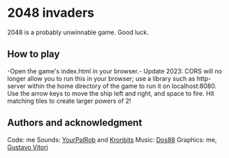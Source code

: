 # 2048 invaders

2048 is a probably unwinnable game. Good luck.

## How to play

-Open the game's index.html in your browser.- Update 2023: CORS will no longer allow you to run this in your browser; use a library such as http-server within the home directory of the game to run it on localhost:8080. Use the arrow keys to move the ship left and right, and space to fire. Hit matching tiles to create larger powers of 2!

## Authors and acknowledgment

Code: me
Sounds: [YourPalRob](https://yourpalrob.itch.io/) and [Kronbits](https://kronbits.itch.io/)
Music: [Dos88](https://dos88.itch.io/)
Graphics: me, [Gustavo Vitori](https://gvituri.itch.io/)